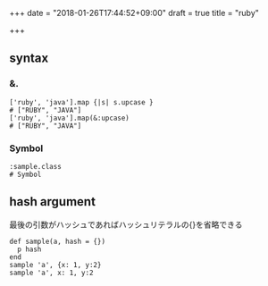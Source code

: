 +++
date = "2018-01-26T17:44:52+09:00"
draft = true
title = "ruby"

+++

## syntax

### &.

```
['ruby', 'java'].map {|s| s.upcase }
# ["RUBY", "JAVA"]
['ruby', 'java'].map(&:upcase)
# ["RUBY", "JAVA"]
```

### Symbol

```
:sample.class
# Symbol
```

## hash argument

最後の引数がハッシュであればハッシュリテラルの{}を省略できる  

```
def sample(a, hash = {})
  p hash
end
sample 'a', {x: 1, y:2}
sample 'a', x: 1, y:2
```
